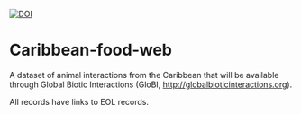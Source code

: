 [![DOI](https://zenodo.org/badge/33180833.svg)](https://zenodo.org/badge/latestdoi/33180833)

# Caribbean-food-web

A dataset of animal interactions from the Caribbean that will be available through Global Biotic Interactions (GloBI, http://globalbioticinteractions.org).

All records have links to EOL records.
